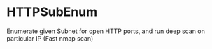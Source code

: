 # HTTPSubEnum
Enumerate given Subnet for open HTTP ports, and run deep scan on particular IP (Fast nmap scan)
